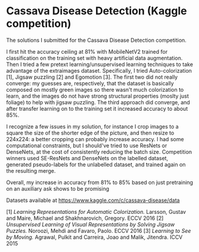 # Cassava Disease Detection (Kaggle competition)

The solutions I submitted for the Cassava Disease Detection competition.

I first hit the accuracy ceiling at 81% with MobileNetV2 trained for classification on the training set with heavy artificial data augmentation. 
Then I tried a few pretext learning/unsupervised learning techniques to take advantage of the extraimages dataset. Specifically, I tried Auto-colorization [1], Jigsaw puzzling [2] and Egomotion [3]. The first two did not really converge: my guesses are, respectively, that the dataset is basically composed on mostly green images so there wasn't much colorization to learn, and the images do not have strong structural properties (moslty just foliage) to help with jigsaw puzzling. The third approach did converge, and after transfer learning on to the training set it increased accuracy to about 85%.

I recognize a few issues in my solution, for instance I crop images to a square the size of the shorter edge of the picture, and then resize to 224x224: a better cropping can probably increase accuracy. I had some computational constraints, but I should've tried to use ResNets or DenseNets, at the cost of consistently reducing the batch size.
Competition winners used SE-ResNets and DenseNets on the labelled dataset, generated pseudo-labels for the unlabelled dataset, and trained again on the resulting merge.

Overall, my increase in accuracy from 81% to 85% based on just pretraining on an auxiliary ask shows to be promising

Datasets available at https://www.kaggle.com/c/cassava-disease/data

[1] *Learning Representations for Automatic Colorization.* Larsson, Gustav and Maire, Michael and Shakhnarovich, Gregory. ECCV 2016
[2] *Unsupervised Learning of Visual Representations by Solving Jigsaw Puzzles.* Noroozi, Mehdi and Favaro, Paolo. ECCV 2016
[3] *Learning to See by Moving.* Agrawal, Pulkit and Carreira, Joao and Malik, Jitendra. ICCV 2015